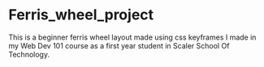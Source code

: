 # Ferris_wheel_project
This is a beginner ferris wheel layout made using css keyframes I made in my Web Dev 101 course as a first year student in Scaler School Of Technology.
